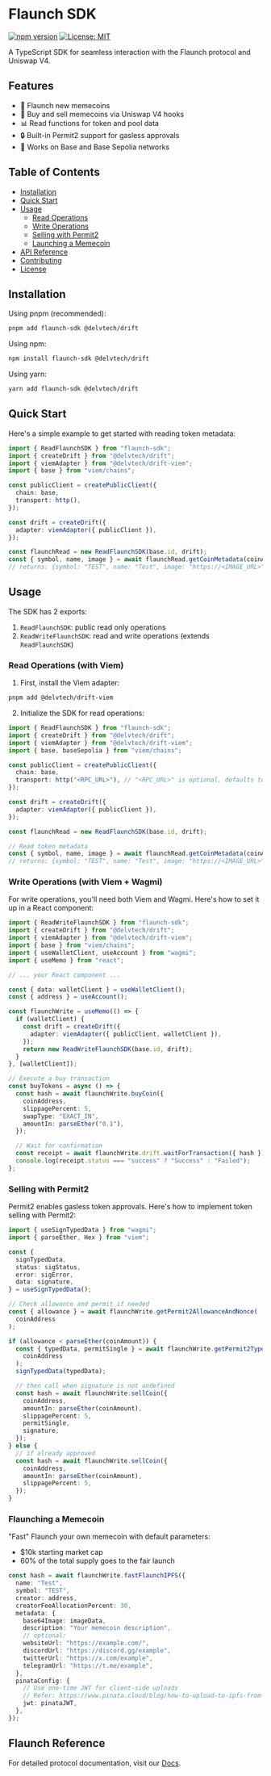 # Flaunch SDK

[![npm version](https://badge.fury.io/js/flaunch-sdk.svg)](https://badge.fury.io/js/flaunch-sdk)
[![License: MIT](https://img.shields.io/badge/License-MIT-yellow.svg)](https://opensource.org/licenses/MIT)

A TypeScript SDK for seamless interaction with the Flaunch protocol and Uniswap V4.

## Features

- 🚀 Flaunch new memecoins
- 💱 Buy and sell memecoins via Uniswap V4 hooks
- 📊 Read functions for token and pool data
- 🔒 Built-in Permit2 support for gasless approvals
- 🔵 Works on Base and Base Sepolia networks

## Table of Contents

- [Installation](#installation)
- [Quick Start](#quick-start)
- [Usage](#usage)
  - [Read Operations](#read-operations)
  - [Write Operations](#write-operations)
  - [Selling with Permit2](#selling-with-permit2)
  - [Launching a Memecoin](#launching-a-memecoin)
- [API Reference](#api-reference)
- [Contributing](#contributing)
- [License](#license)

## Installation

Using pnpm (recommended):

```bash
pnpm add flaunch-sdk @delvtech/drift
```

Using npm:

```bash
npm install flaunch-sdk @delvtech/drift
```

Using yarn:

```bash
yarn add flaunch-sdk @delvtech/drift
```

## Quick Start

Here's a simple example to get started with reading token metadata:

```ts
import { ReadFlaunchSDK } from "flaunch-sdk";
import { createDrift } from "@delvtech/drift";
import { viemAdapter } from "@delvtech/drift-viem";
import { base } from "viem/chains";

const publicClient = createPublicClient({
  chain: base,
  transport: http(),
});

const drift = createDrift({
  adapter: viemAdapter({ publicClient }),
});

const flaunchRead = new ReadFlaunchSDK(base.id, drift);
const { symbol, name, image } = await flaunchRead.getCoinMetadata(coinAddress);
// returns: {symbol: "TEST", name: "Test", image: "https://<IMAGE_URL>"}
```

## Usage

The SDK has 2 exports:

1. `ReadFlaunchSDK`: public read only operations
2. `ReadWriteFlaunchSDK`: read and write operations (extends `ReadFlaunchSDK`)

### Read Operations (with Viem)

1. First, install the Viem adapter:

```bash
pnpm add @delvtech/drift-viem
```

2. Initialize the SDK for read operations:

```ts
import { ReadFlaunchSDK } from "flaunch-sdk";
import { createDrift } from "@delvtech/drift";
import { viemAdapter } from "@delvtech/drift-viem";
import { base, baseSepolia } from "viem/chains";

const publicClient = createPublicClient({
  chain: base,
  transport: http("<RPC_URL>"), // "<RPC_URL>" is optional, defaults to public RPC
});

const drift = createDrift({
  adapter: viemAdapter({ publicClient }),
});

const flaunchRead = new ReadFlaunchSDK(base.id, drift);

// Read token metadata
const { symbol, name, image } = await flaunchRead.getCoinMetadata(coinAddress);
// returns: {symbol: "TEST", name: "Test", image: "https://<IMAGE_URL>"}
```

### Write Operations (with Viem + Wagmi)

For write operations, you'll need both Viem and Wagmi. Here's how to set it up in a React component:

```ts
import { ReadWriteFlaunchSDK } from "flaunch-sdk";
import { createDrift } from "@delvtech/drift";
import { viemAdapter } from "@delvtech/drift-viem";
import { base } from "viem/chains";
import { useWalletClient, useAccount } from "wagmi";
import { useMemo } from "react";

// ... your React component ...

const { data: walletClient } = useWalletClient();
const { address } = useAccount();

const flaunchWrite = useMemo(() => {
  if (walletClient) {
    const drift = createDrift({
      adapter: viemAdapter({ publicClient, walletClient }),
    });
    return new ReadWriteFlaunchSDK(base.id, drift);
  }
}, [walletClient]);

// Execute a buy transaction
const buyTokens = async () => {
  const hash = await flaunchWrite.buyCoin({
    coinAddress,
    slippagePercent: 5,
    swapType: "EXACT_IN",
    amountIn: parseEther("0.1"),
  });

  // Wait for confirmation
  const receipt = await flaunchWrite.drift.waitForTransaction({ hash });
  console.log(receipt.status === "success" ? "Success" : "Failed");
};
```

### Selling with Permit2

Permit2 enables gasless token approvals. Here's how to implement token selling with Permit2:

```ts
import { useSignTypedData } from "wagmi";
import { parseEther, Hex } from "viem";

const {
  signTypedData,
  status: sigStatus,
  error: sigError,
  data: signature,
} = useSignTypedData();

// Check allowance and permit if needed
const { allowance } = await flaunchWrite.getPermit2AllowanceAndNonce(
  coinAddress
);

if (allowance < parseEther(coinAmount)) {
  const { typedData, permitSingle } = await flaunchWrite.getPermit2TypedData(
    coinAddress
  );
  signTypedData(typedData);

  // then call when signature is not undefined
  const hash = await flaunchWrite.sellCoin({
    coinAddress,
    amountIn: parseEther(coinAmount),
    slippagePercent: 5,
    permitSingle,
    signature,
  });
} else {
  // if already approved
  const hash = await flaunchWrite.sellCoin({
    coinAddress,
    amountIn: parseEther(coinAmount),
    slippagePercent: 5,
  });
}
```

### Flaunching a Memecoin

"Fast" Flaunch your own memecoin with default parameters:

- $10k starting market cap
- 60% of the total supply goes to the fair launch

```ts
const hash = await flaunchWrite.fastFlaunchIPFS({
  name: "Test",
  symbol: "TEST",
  creator: address,
  creatorFeeAllocationPercent: 30,
  metadata: {
    base64Image: imageData,
    description: "Your memecoin description",
    // optional:
    websiteUrl: "https://example.com/",
    discordUrl: "https://discord.gg/example",
    twitterUrl: "https://x.com/example",
    telegramUrl: "https://t.me/example",
  },
  pinataConfig: {
    // Use one-time JWT for client-side uploads
    // Refer: https://www.pinata.cloud/blog/how-to-upload-to-ipfs-from-the-frontend-with-signed-jwts/
    jwt: pinataJWT,
  },
});
```

## Flaunch Reference

For detailed protocol documentation, visit our [Docs](https://docs.flaunch.gg/).
